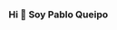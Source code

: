 ### Hi 👋 Soy Pablo Queipo

<!--
**PabloQueipo/pabloqueipo** is a ✨ _special_ ✨ repository because its `README.md` (this file) appears on your GitHub profile.

## Always learning:

:books: He estudiado en el Colegio Andel  (Madrid/Alcorcón) el Grado Superior de Administración de Sistemas Informáticos en Red y realizado las prácticas en la Empresa Indra S.A.


:microscope: Uso este repositorio para guardar todos aquello que he ido haciendo en clase y futuros script.



- :e-mail: Email: Pabloqueipo87@gmail.com
- :mag_right: Linkedin: https://www.linkedin.com/in/pablo-queipo-pardo-189556196/

